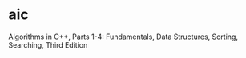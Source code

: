 aic
===

Algorithms in C++, Parts 1-4: Fundamentals, Data Structures, Sorting, Searching, Third Edition
